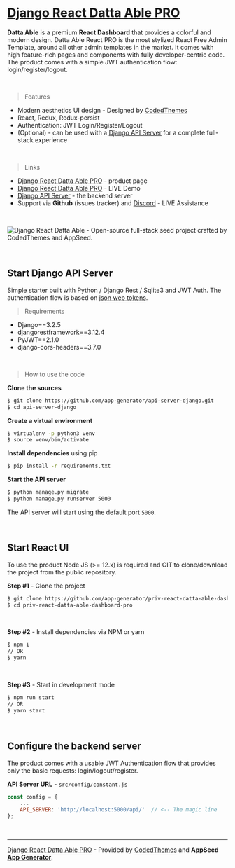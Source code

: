 # [Django React Datta Able PRO](https://appseed.us/product/django-react-datta-able-pro)

**Datta Able** is a premium **React Dashboard** that provides a colorful and modern design. Datta Able React PRO is the most stylized React Free Admin Template, around all other admin templates in the market. It comes with high feature-rich pages and components with fully developer-centric code. The product comes with a simple JWT authentication flow: login/register/logout.

<br />

> Features

- Modern aesthetics UI design - Designed by [CodedThemes](https://codedthemes.com/)
- React, Redux, Redux-persist
- Authentication: JWT Login/Register/Logout
- (Optional) - can be used with a [Django API Server](https://github.com/app-generator/api-server-django) for a complete full-stack experience 

<br />

> Links

- [Django React Datta Able PRO](https://appseed.us/product/django-react-datta-able-pro) - product page
- [Django React Datta Able PRO](https://django-react-datta-able-pro.appseed-srv1.com) - LIVE Demo
- [Django API Server](https://github.com/app-generator/api-server-server) - the backend server 
- Support via **Github** (issues tracker) and [Discord](https://appseed.us/support) - LIVE Assistance 

<br >

![Django React Datta Able - Open-source full-stack seed project crafted by CodedThemes and AppSeed.](https://user-images.githubusercontent.com/51070104/125737710-834a9e6f-c39b-4f3b-a42a-9583ce2ce1da.png)

<br />

## Start Django API Server

Simple starter built with Python / Django Rest / Sqlite3 and JWT Auth. The authentication flow is based on [json web tokens](https://jwt.io).

> Requirements

- Django==3.2.5
- djangorestframework==3.12.4
- PyJWT==2.1.0
- django-cors-headers==3.7.0 

<br />

> How to use the code

**Clone the sources**

```bash
$ git clone https://github.com/app-generator/api-server-django.git
$ cd api-server-django
```

**Create a virtual environment**

```bash
$ virtualenv -p python3 venv
$ source venv/bin/activate
```

**Install dependencies** using pip

```bash
$ pip install -r requirements.txt
```

**Start the API server** 

```bash
$ python manage.py migrate
$ python manage.py runserver 5000
```

The API server will start using the default port `5000`. 

<br />

## Start React UI 

To use the product Node JS (>= 12.x) is required and GIT to clone/download the project from the public repository.

**Step #1** - Clone the project

```bash
$ git clone https://github.com/app-generator/priv-react-datta-able-dashboard-pro.git
$ cd priv-react-datta-able-dashboard-pro
```

<br >

**Step #2** - Install dependencies via NPM or yarn

```bash
$ npm i
// OR
$ yarn
```

<br />

**Step #3** - Start in development mode

```bash
$ npm run start 
// OR
$ yarn start
```

<br />

## Configure the backend server

The product comes with a usable JWT Authentication flow that provides only the basic requests: login/logout/register. 

**API Server URL** - `src/config/constant.js` 

```javascript
const config = {
    ...
    API_SERVER: 'http://localhost:5000/api/'  // <-- The magic line
};
```

<br />

---
[Django React Datta Able PRO](https://appseed.us/product/django-react-datta-able-pro) - Provided by [CodedThemes](https://codedthemes.com/) and **AppSeed [App Generator](https://appseed.us/app-generator)**.
